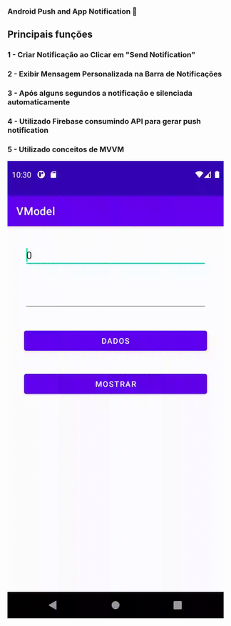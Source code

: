 ### Android Push and App Notification 🔢

## Principais funções

### 1 - Criar Notificação ao Clicar em "Send Notification"

### 2 - Exibir Mensagem Personalizada na Barra de Notificações

### 3 - Após alguns segundos a notificação e silenciada automaticamente

### 4 - Utilizado Firebase consumindo API para gerar push notification

### 5 - Utilizado conceitos de MVVM

[![img](https://github.com/Pablo-Rodrigues-git/ViewModel-Contador/raw/master/images/Viewmodel.gif)](https://github.com/Pablo-Rodrigues-git/ViewModel-Contador/blob/master/images/Viewmodel.gif)